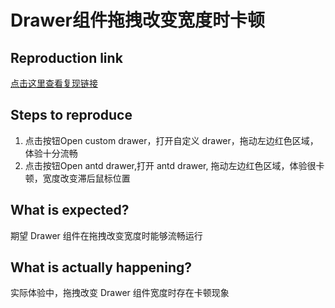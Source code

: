 # Drawer组件拖拽改变宽度时卡顿

## Reproduction link

[点击这里查看复现链接](https://codesandbox.io/s/antd-reproduction-template-forked-wtvx4d?file=/App.jsx)

## Steps to reproduce

1. 点击按钮Open custom drawer，打开自定义 drawer，拖动左边红色区域，体验十分流畅
2. 点击按钮Open antd drawer,打开 antd drawer, 拖动左边红色区域，体验很卡顿，宽度改变滞后鼠标位置

## What is expected?

期望 Drawer 组件在拖拽改变宽度时能够流畅运行

## What is actually happening?

实际体验中，拖拽改变 Drawer 组件宽度时存在卡顿现象
